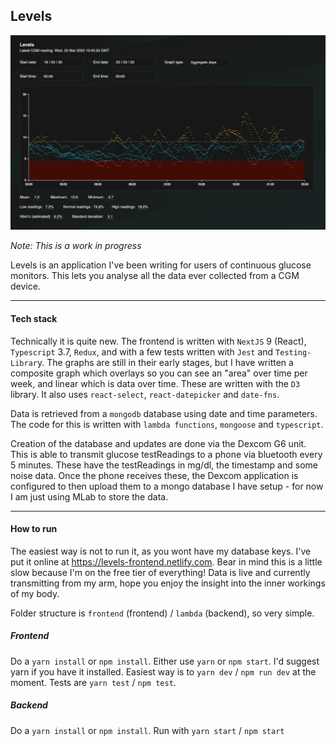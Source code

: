 Levels
------

![preview](preview.png)

*Note: This is a work in progress*

Levels is an application I've been writing for users of continuous glucose monitors. This lets you analyse all the data ever collected from a CGM device.

---
#### Tech stack

Technically it is quite new. The frontend is written with `NextJS` 9 (React), `Typescript` 3.7, `Redux`, and with a few tests written with `Jest` and `Testing-Librar`y. The graphs are still in their early stages, but I have written a composite graph which overlays so you can see an "area" over time per week, and linear which is data over time. These are written with the `D3` library. It also uses `react-select`, `react-datepicker` and `date-fns`.

Data is retrieved from a `mongodb` database using date and time parameters. The code for this is written with `lambda functions`, `mongoose` and `typescript`.

Creation of the database and updates are done via the Dexcom G6 unit. This is able to transmit glucose testReadings to a phone via bluetooth every 5 minutes. These  have the testReadings in mg/dl, the timestamp and some noise data. Once the phone receives these, the Dexcom application is configured to then upload them to a mongo database I have setup - for now I am just using MLab to store the data.

---
#### How to run

The easiest way is not to run it, as you wont have my database keys. I've put it online at https://levels-frontend.netlify.com. Bear in mind this is a little slow because I'm on the free tier of everything! Data is live and currently transmitting from my arm, hope you enjoy the insight into the inner workings of my body.

Folder structure is `frontend` (frontend) / `lambda` (backend), so very simple.

##### Frontend

Do a `yarn install` or `npm install`.
Either use `yarn` or `npm start`. I'd suggest yarn if you have it installed.
Easiest way is to `yarn dev` / `npm run dev` at the moment.
Tests are `yarn test` / `npm test`.

##### Backend

Do a `yarn install` or `npm install`.
Run with `yarn start` / `npm start`
